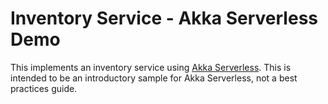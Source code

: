 # Inventory Service - Akka Serverless Demo

This implements an inventory service using [Akka Serverless](https://docs.akkaserverless.dev/). This is intended to be an introductory sample for Akka Serverless, not a best practices guide.